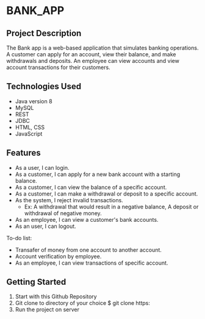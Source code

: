 # BANK_APP
## Project Description
The Bank app is a web-based application that simulates banking operations. A customer can apply for an account, view their balance, and make withdrawals and deposits. An employee can view accounts and view account transactions for their customers. 


## Technologies Used
* Java version 8
* MySQL
* REST
* JDBC
* HTML, CSS 
* JavaScript

## Features
* As a user, I can login. 
* As a customer, I can apply for a new bank account with a starting balance. 
* As a customer, I can view the balance of a specific account. 
* As a customer, I can make a withdrawal or deposit to a specific account. 
* As the system, I reject invalid transactions.
    * Ex: A withdrawal that would result in a negative balance,
          A deposit or withdrawal of negative money.
* As an employee, I can view a customer's bank accounts.
* As an user, I can logout.

To-do list:
* Transafer of money from one account to another account.
* Account verification by employee.
* As an employee, I can view transactions of specific account. 

## Getting Started
1. Start with this Github Repository
2. Git clone to directory of your choice $ git clone https:
3. Run the project on server
